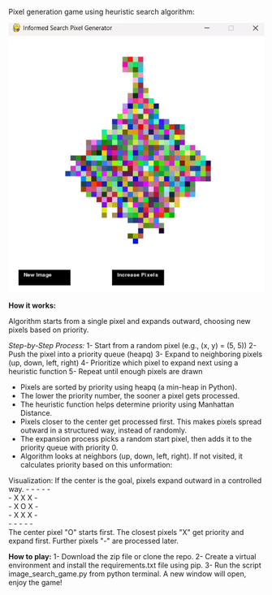 Pixel generation game using heuristic search algorithm:



![Game image](hs_pixel_gen.png)

**How it works:**

Algorithm starts from a single pixel and expands outward, choosing new pixels based on priority. 

*Step-by-Step Process:*
1- Start from a random pixel (e.g., (x, y) = (5, 5))
2- Push the pixel into a priority queue (heapq)
3- Expand to neighboring pixels (up, down, left, right)
4- Prioritize which pixel to expand next using a heuristic function
5- Repeat until enough pixels are drawn

- Pixels are sorted by priority using heapq (a min-heap in Python).
- The lower the priority number, the sooner a pixel gets processed.
- The heuristic function helps determine priority using Manhattan Distance.
- Pixels closer to the center get processed first. This makes pixels spread outward in a structured way, instead of randomly.
- The expansion process picks a random start pixel, then adds it to the priority queue with priority 0.
- Algorithm looks at neighbors (up, down, left, right). If not visited, it calculates priority based on this unformation:

Visualization: 
If the center is the goal, pixels expand outward in a controlled way.
        -  -  -  -  -  
        -  X  X  X  -  
        -  X  O  X  -  
        -  X  X  X  -  
        -  -  -  -  -  
The center pixel "O" starts first.
The closest pixels "X" get priority and expand first.
Further pixels "-" are processed later.

**How to play:**
1- Download the zip file or clone the repo.
2- Create a virtual environment and install the requirements.txt file using pip.
3- Run the script image_search_game.py from python terminal. A new window will open, enjoy the game!
